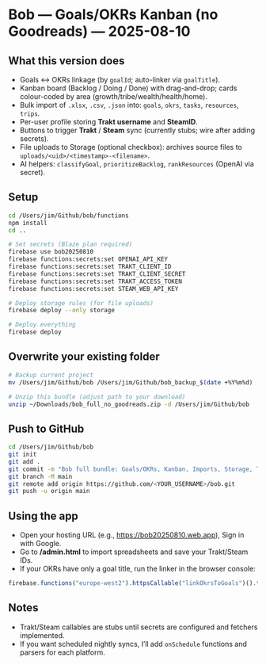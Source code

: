 # Bob — Goals/OKRs Kanban (no Goodreads) — 2025-08-10

## What this version does
- Goals ↔ OKRs linkage (by `goalId`; auto-linker via `goalTitle`).
- Kanban board (Backlog / Doing / Done) with drag-and-drop; cards colour-coded by area (growth/tribe/wealth/health/home).
- Bulk import of `.xlsx`, `.csv`, `.json` into: `goals`, `okrs`, `tasks`, `resources`, `trips`.
- Per-user profile storing **Trakt username** and **SteamID**.
- Buttons to trigger **Trakt** / **Steam** sync (currently stubs; wire after adding secrets).
- File uploads to Storage (optional checkbox): archives source files to `uploads/<uid>/<timestamp>-<filename>`.
- AI helpers: `classifyGoal`, `prioritizeBacklog`, `rankResources` (OpenAI via secret).

## Setup
```bash
cd /Users/jim/Github/bob/functions
npm install
cd ..

# Set secrets (Blaze plan required)
firebase use bob20250810
firebase functions:secrets:set OPENAI_API_KEY
firebase functions:secrets:set TRAKT_CLIENT_ID
firebase functions:secrets:set TRAKT_CLIENT_SECRET
firebase functions:secrets:set TRAKT_ACCESS_TOKEN
firebase functions:secrets:set STEAM_WEB_API_KEY

# Deploy storage rules (for file uploads)
firebase deploy --only storage

# Deploy everything
firebase deploy
```

## Overwrite your existing folder
```bash
# Backup current project
mv /Users/jim/Github/bob /Users/jim/Github/bob_backup_$(date +%Y%m%d)

# Unzip this bundle (adjust path to your download)
unzip ~/Downloads/bob_full_no_goodreads.zip -d /Users/jim/Github/bob
```

## Push to GitHub
```bash
cd /Users/jim/Github/bob
git init
git add .
git commit -m "Bob full bundle: Goals/OKRs, Kanban, Imports, Storage, Trakt/Steam stubs"
git branch -M main
git remote add origin https://github.com/<YOUR_USERNAME>/bob.git
git push -u origin main
```

## Using the app
- Open your hosting URL (e.g., https://bob20250810.web.app), Sign in with Google.
- Go to **/admin.html** to import spreadsheets and save your Trakt/Steam IDs.
- If your OKRs have only a goal title, run the linker in the browser console:
```js
firebase.functions("europe-west2").httpsCallable("linkOkrsToGoals")().then(x=>console.log(x.data));
```

## Notes
- Trakt/Steam callables are stubs until secrets are configured and fetchers implemented.
- If you want scheduled nightly syncs, I’ll add `onSchedule` functions and parsers for each platform.
